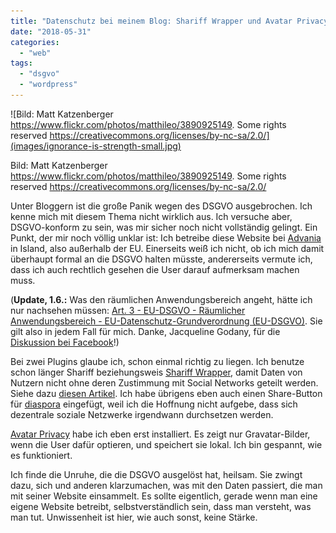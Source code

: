 ```yaml
---
title: "Datenschutz bei meinem Blog: Shariff Wrapper und Avatar Privacy"
date: "2018-05-31"
categories: 
  - "web"
tags: 
  - "dsgvo"
  - "wordpress"
---
```


![Bild: Matt Katzenberger https://www.flickr.com/photos/matthileo/3890925149. Some rights reserved https://creativecommons.org/licenses/by-nc-sa/2.0/](images/ignorance-is-strength-small.jpg)

Bild: Matt Katzenberger https://www.flickr.com/photos/matthileo/3890925149. Some rights reserved https://creativecommons.org/licenses/by-nc-sa/2.0/

Unter Bloggern ist die große Panik wegen des DSGVO ausgebrochen. Ich kenne mich mit diesem Thema nicht wirklich aus. Ich versuche aber, DSGVO-konform zu sein, was mir sicher noch nicht vollständig gelingt. Ein Punkt, der mir noch völlig unklar ist: Ich betreibe diese Website bei [Advania](https://advania.com/) in Island, also außerhalb der EU. Einerseits weiß ich nicht, ob ich mich damit überhaupt formal an die DSGVO halten müsste, andererseits vermute ich, dass ich auch rechtlich gesehen die User darauf aufmerksam machen muss.

(**Update, 1.6.:** Was den räumlichen Anwendungsbereich angeht, hätte ich nur nachsehen müssen: [Art. 3 - EU-DSGVO - Räumlicher Anwendungsbereich - EU-Datenschutz-Grundverordnung (EU-DSGVO)](https://www.datenschutz-grundverordnung.eu/grundverordnung/art-3-ds-gvo/). Sie gilt also in jedem Fall für mich. Danke, Jacqueline Godany, für die [Diskussion bei Facebook](https://www.facebook.com/photo.php?fbid=10156589064618982&set=a.10156456596618982.1073741831.536403981&type=3&theater)!)

Bei zwei Plugins glaube ich, schon einmal richtig zu liegen. Ich benutze schon länger Shariff beziehungsweis [Shariff Wrapper](https://wordpress.org/plugins/shariff/), damit Daten von Nutzern nicht ohne deren Zustimmung mit Social Networks geteilt werden. Siehe dazu [diesen Artikel](https://www.heise.de/ct/artikel/Shariff-Social-Media-Buttons-mit-Datenschutz-2467514.html). Ich habe übrigens eben auch einen Share-Button für [diaspora](https://diasporafoundation.org/) eingefügt, weil ich die Hoffnung nicht aufgebe, dass sich dezentrale soziale Netzwerke irgendwann durchsetzen werden.

[Avatar Privacy](https://de.wordpress.org/plugins/avatar-privacy/#installation) habe ich eben erst installiert. Es zeigt nur Gravatar-Bilder, wenn die User dafür optieren, und speichert sie lokal. Ich bin gespannt, wie es funktioniert.

Ich finde die Unruhe, die die DSGVO ausgelöst hat, heilsam. Sie zwingt dazu, sich und anderen klarzumachen, was mit den Daten passiert, die man mit seiner Website einsammelt. Es sollte eigentlich, gerade wenn man eine eigene Website betreibt, selbstverständlich sein, dass man versteht, was man tut. Unwissenheit ist hier, wie auch sonst, keine Stärke.
